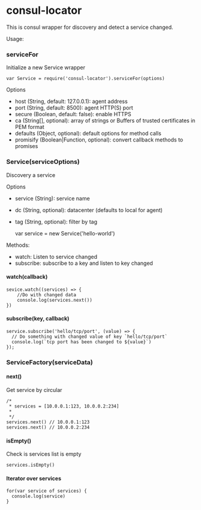 # consul-locator

This is consul wrapper for discovery and detect a service changed.

Usage:

### serviceFor

Initialize a new Service wrapper
  
    var Service = require('consul-locator').serviceFor(options)

Options

* host (String, default: 127.0.0.1): agent address
* port (String, default: 8500): agent HTTP(S) port
* secure (Boolean, default: false): enable HTTPS
* ca (String[], optional): array of strings or Buffers of trusted certificates in PEM format
* defaults (Object, optional): default options for method calls
* promisify (Boolean|Function, optional): convert callback methods to promises


### Service(serviceOptions)

Discovery a service

Options

* service (String): service name
* dc (String, optional): datacenter (defaults to local for agent)
* tag (String, optional): filter by tag

    var service = new Service('hello-world')

Methods:
* watch: Listen to service changed
* subscribe: subscribe to a key and listen to key changed

#### watch(callback)

    sevice.watch((services) => {
        //Do with changed data
        console.log(services.next())
    })

#### subscribe(key, callback)

    service.subscribe('hello/tcp/port', (value) => {
      // Do something with changed value of key `hello/tcp/port`
      console.log(`tcp port has been changed to ${value}`)
    });

### ServiceFactory(serviceData)

#### next()

Get service by circular


    /*
     * services = [10.0.0.1:123, 10.0.0.2:234]
     *
     */
    services.next() // 10.0.0.1:123
    services.next() // 10.0.0.2:234

#### isEmpty()

Check is services list is empty

    services.isEmpty()

#### Iterator over services

    
    for(var service of services) {
      console.log(service)
    }
